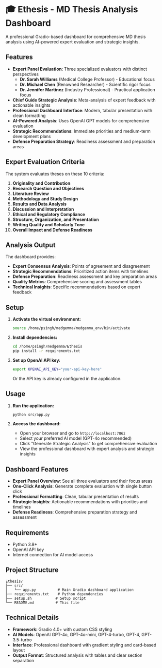 # 🎓 Ethesis - MD Thesis Analysis Dashboard

A professional Gradio-based dashboard for comprehensive MD thesis analysis using AI-powered expert evaluation and strategic insights.

## Features

- **Expert Panel Evaluation**: Three specialized evaluators with distinct perspectives
  - **Dr. Sarah Williams** (Medical College Professor) - Educational focus
  - **Dr. Michael Chen** (Renowned Researcher) - Scientific rigor focus  
  - **Dr. Jennifer Martinez** (Industry Professional) - Practical application focus
- **Chief Guide Strategic Analysis**: Meta-analysis of expert feedback with actionable insights
- **Professional Dashboard Interface**: Modern, tabular presentation with clean formatting
- **AI-Powered Analysis**: Uses OpenAI GPT models for comprehensive evaluation
- **Strategic Recommendations**: Immediate priorities and medium-term development plans
- **Defense Preparation Strategy**: Readiness assessment and preparation areas

## Expert Evaluation Criteria

The system evaluates theses on these 10 criteria:

1. **Originality and Contribution**
2. **Research Question and Objectives**
3. **Literature Review**
4. **Methodology and Study Design**
5. **Results and Data Analysis**
6. **Discussion and Interpretation**
7. **Ethical and Regulatory Compliance**
8. **Structure, Organization, and Presentation**
9. **Writing Quality and Scholarly Tone**
10. **Overall Impact and Defense Readiness**

## Analysis Output

The dashboard provides:

- **Expert Consensus Analysis**: Points of agreement and disagreement
- **Strategic Recommendations**: Prioritized action items with timelines
- **Defense Preparation**: Readiness assessment and key preparation areas
- **Quality Metrics**: Comprehensive scoring and assessment tables
- **Technical Insights**: Specific recommendations based on expert feedback

## Setup

1. **Activate the virtual environment:**
   ```bash
   source /home/psingh/medgemma/medgemma_env/bin/activate
   ```

2. **Install dependencies:**
   ```bash
   cd /home/psingh/medgemma/Ethesis
   pip install -r requirements.txt
   ```

3. **Set up OpenAI API key:**
   ```bash
   export OPENAI_API_KEY="your-api-key-here"
   ```
   Or the API key is already configured in the application.

## Usage

1. **Run the application:**
   ```bash
   python src/app.py
   ```

2. **Access the dashboard:**
   - Open your browser and go to `http://localhost:7862`
   - Select your preferred AI model (GPT-4o recommended)
   - Click "Generate Strategic Analysis" to get comprehensive evaluation
   - View the professional dashboard with expert analysis and strategic insights

## Dashboard Features

- **Expert Panel Overview**: See all three evaluators and their focus areas
- **One-Click Analysis**: Generate complete evaluation with single button click
- **Professional Formatting**: Clean, tabular presentation of results
- **Strategic Insights**: Actionable recommendations with priorities and timelines
- **Defense Readiness**: Comprehensive preparation strategy and assessment

## Requirements

- Python 3.8+
- OpenAI API key
- Internet connection for AI model access

## Project Structure

```
Ethesis/
├── src/
│   └── app.py          # Main Gradio dashboard application
├── requirements.txt    # Python dependencies
├── setup.sh           # Setup script
└── README.md          # This file
```

## Technical Details

- **Framework**: Gradio 4.0+ with custom CSS styling
- **AI Models**: OpenAI GPT-4o, GPT-4o-mini, GPT-4-turbo, GPT-4, GPT-3.5-turbo
- **Interface**: Professional dashboard with gradient styling and card-based layout
- **Output Format**: Structured analysis with tables and clear section separation